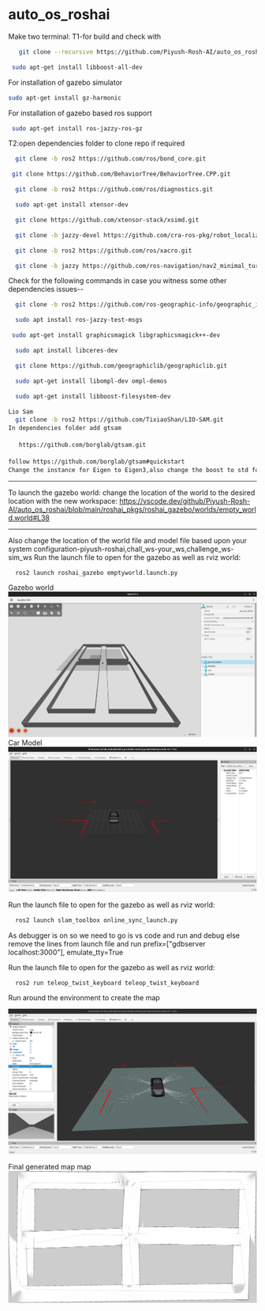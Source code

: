 # auto_os_roshai
Make two terminal:
T1-for build and check with
```bash
   git clone --recursive https://github.com/Piyush-Rosh-AI/auto_os_roshai.git src
```
```bash
 sudo apt-get install libboost-all-dev
```

For installation of gazebo simulator
```bash
sudo apt-get install gz-harmonic
```
For installation of gazebo based ros support
```bash
 sudo apt-get install ros-jazzy-ros-gz
```





T2:open dependencies folder to clone repo if required
```bash
  git clone -b ros2 https://github.com/ros/bond_core.git 
```


```bash
 git clone https://github.com/BehaviorTree/BehaviorTree.CPP.git
```


```bash
  git clone -b ros2 https://github.com/ros/diagnostics.git
```


```bash
  sudo apt-get install xtensor-dev
```


```bash
  git clone https://github.com/xtensor-stack/xsimd.git
```


```bash
  git clone -b jazzy-devel https://github.com/cra-ros-pkg/robot_localization.git
```


```bash
  git clone -b ros2 https://github.com/ros/xacro.git
```


```bash
  git clone -b jazzy https://github.com/ros-navigation/nav2_minimal_turtlebot_simulation.git
```




Check for the following commands in case you witness some other dependencies issues--
```bash
  git clone -b ros2 https://github.com/ros-geographic-info/geographic_info.git
```
    
```bash
  sudo apt install ros-jazzy-test-msgs
```
    
```bash
 sudo apt-get install graphicsmagick libgraphicsmagick++-dev
```
    
```bash
  sudo apt install libceres-dev
```
    
```bash
  git clone https://github.com/geographiclib/geographiclib.git
```
    
```bash
  sudo apt-get install libompl-dev ompl-demos
```
    
```bash
  sudo apt-get install libboost-filesystem-dev
```

```bash
Lio Sam
  git clone -b ros2 https://github.com/TixiaoShan/LIO-SAM.git
In dependencies folder add gtsam

   https://github.com/borglab/gtsam.git

follow https://github.com/borglab/gtsam#quickstart
Change the instance for Eigen to Eigen3,also change the boost to std for the while building the pkg for ros2

```
    
    


-----
To launch the gazebo world:
change the location of the world to the desired location with the new workspace:
https://vscode.dev/github/Piyush-Rosh-AI/auto_os_roshai/blob/main/roshai_pkgs/roshai_gazebo/worlds/empty_world.world#L38

----
Also change the location of the world file and model file based upon your system configuration-piyush-roshai,chall_ws-your_ws,challenge_ws-sim_ws
Run the launch file to open for the gazebo as well as rviz world:
```bash
  ros2 launch roshai_gazebo emptyworld.launch.py
```
    
  Gazebo world
![Image gazebo](images/gazebo.png)
    Car Model
![Image rviz](images/rviz.png)

Run the launch file to open for the gazebo as well as rviz world:
```bash
  ros2 launch slam_toolbox online_sync_launch.py 
```
As debugger is on so we need to go is vs code and run and debug
else
remove the lines from launch file and run
    prefix=["gdbserver localhost:3000"],
    emulate_tty=True

Run the launch file to open for the gazebo as well as rviz world:
```bash
  ros2 run teleop_twist_keyboard teleop_twist_keyboard 

```
Run around the environment to create the map

![Image generated map](images/processing_map.png)

  Final generated map map
![Image generated map](images/map.png)
